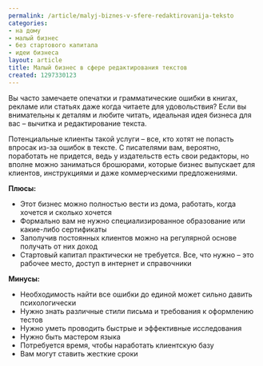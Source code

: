 ```yaml
---
permalink: /article/malyj-biznes-v-sfere-redaktirovanija-teksto
categories:
- на дому
- малый бизнес
- без стартового капитала
- идеи бизнеса
layout: article
title: Малый бизнес в сфере редактирования текстов
created: 1297330123
---
```

Вы часто замечаете опечатки и грамматические ошибки в книгах, рекламе или статьях даже когда читаете для удовольствия? Если вы внимательны к деталям и любите читать, идеальная идея бизнеса для вас – вычитка и редактирование текста.

Потенциальные клиенты такой услуги – все, кто хотят не попасть впросак из-за ошибок в тексте. С писателями вам, вероятно, поработать не придется, ведь у издательств есть свои редакторы, но вполне можно заниматься брошюрами, которые бизнес выпускает для клиентов, инструкциями и даже коммерческими предложениями.

**Плюсы:**

 *  Этот бизнес можно полностью вести из дома, работать, когда хочется и сколько хочется
 *  Формально вам не нужно специализированное образование или какие-либо сертификаты
 *  Заполучив постоянных клиентов можно на регулярной основе получать от них доход
 *  Стартовый капитал практически не требуется. Все, что нужно – это рабочее место, доступ в интернет и справочники

**Минусы:**

 *  Необходимость найти все ошибки до единой может сильно давить психологически
 *  Нужно знать различные стили письма и требования к оформлению тестов
 *  Нужно уметь проводить быстрые и эффективные исследования
 *  Нужно быть мастером языка
 *  Потребуется время, чтобы наработать клиентскую базу
 *  Вам могут ставить жесткие сроки
